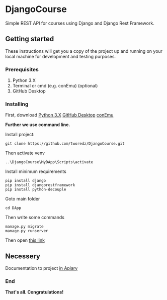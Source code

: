 # DjangoCourse

Simple REST API for courses using Django and Django Rest Framework.

## Getting started

These instructions will get you a copy of the project up and running on your local machine for development and testing purposes. 

### Prerequisites

1. Python 3.X
2. Terminal or cmd (e.g. conEmu) (optional)
3. GitHub Desktop

### Installing

First, download [Python 3.X](https://www.python.org/downloads/)
				[GitHub Desktop](https://desktop.github.com)
				[conEmu](http://conemu.ru/ru/)


**Further we use command line.**

Install project:

```
git clone https://github.com/tworedz/DjangoCourse.git
```

Then activate venv

```
..\DjangoCourse\MyDApp\Scripts\activate
```

Install minimum requirements

```
pip install django
pip install djangorestframework
pip install python-decouple
```

Goto main folder

```
cd DApp
```

Then write some commands

```
manage.py migrate
manage.py runserver
```

Then open [this link](http://127.0.0.1:8000/)


## Necessery

Documentation to project [in Apiary](https://djangoco.docs.apiary.io/#)

### End

**That's all. Congratulations!**
